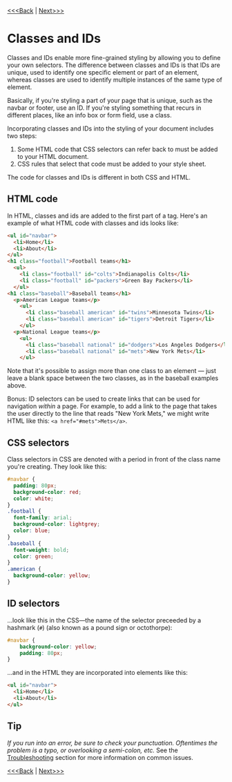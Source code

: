[<<<Back](filter.md) | [Next>>>](selectors.md)

# Classes and IDs

Classes and IDs enable more fine-grained styling by allowing you to define your own selectors. The difference between classes and IDs is that IDs are unique, used to identify one specific element or part of an element, whereas classes are used to identify multiple instances of the same type of element.

Basically, if you're styling a part of your page that is unique, such as the navbar or footer, use an ID. If you're styling something that recurs in different places, like an info box or form field, use a class.

Incorporating classes and IDs into the styling of your document includes two steps:

1. Some HTML code that CSS selectors can refer back to must be added to your HTML document.
2. CSS rules that select that code must be added to your style sheet.

The code for classes and IDs is different in both CSS and HTML.

## HTML code

In HTML, classes and ids are added to the first part of a tag. Here's an example of what HTML code with classes and ids looks like:

```html
<ul id="navbar">
  <li>Home</li>
  <li>About</li>
</ul>
<h1 class="football">Football teams</h1>
  <ul>
    <li class="football" id="colts">Indianapolis Colts</li>
    <li class="football" id="packers">Green Bay Packers</li>
  </ul>
<h1 class="baseball">Baseball teams</h1>
  <p>American League teams</p>
    <ul>
      <li class="baseball american" id="twins">Minnesota Twins</li>
      <li class="baseball american" id="tigers">Detroit Tigers</li>
    </ul>
  <p>National League teams</p>
    <ul>
      <li class="baseball national" id="dodgers">Los Angeles Dodgers</li>
      <li class="baseball national" id="mets">New York Mets</li>
    </ul>
```

Note that it's possible to assign more than one class to an element — just leave a blank space between the two classes, as in the baseball examples above.

Bonus: ID selectors can be used to create links that can be used for navigation *within* a page. For example, to add a link to the page that takes the user directly to the line that reads "New York Mets," we might write HTML like this: `<a href="#mets">Mets</a>`.

## CSS selectors

Class selectors in CSS are denoted with a period in front of the class name you're creating. They look like this:

```css
#navbar {
  padding: 80px;
  background-color: red;
  color: white;
}
.football {
  font-family: arial;
  background-color: lightgrey;
  color: blue;
}
.baseball {
  font-weight: bold;
  color: green;
}
.american {
  background-color: yellow;
}
```

## ID selectors 

...look like this in the CSS—the name of the selector preceeded by a hashmark (`#`) (also known as a pound sign or octothorpe):

```css
#navbar {
    background-color: yellow;
    padding: 80px;
}
```
...and in the HTML they are incorporated into elements like this:

```html
<ul id="navbar">
  <li>Home</li>
  <li>About</li>
</ul>
```

## Tip
*If you run into an error, be sure to check your punctuation. Oftentimes the problem is a typo, or overlooking a semi-colon, etc.* See the [Troubleshooting](troubleshooting.md) section for more information on common issues.

[<<<Back](filter.md) | [Next>>>](properties.md)

